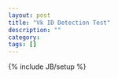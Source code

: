 ```yaml
---
layout: post
title: "Vk ID Detection Test"
description: ""
category: 
tags: []
---
```

{% include JB/setup %}

<div id="vk_status"></div>

<script src="//vk.com/js/api/openapi.js" type="text/javascript" charset="windows-1251"></script>
<script type="text/javascript">
  VK.init({
    apiId: 4822267,
    onlyWidgets: true
  });

  var callback = function(status) {
    var vk_id = status.session.mid;
    var target = document.getElementById("vk_status");
    target.innerHTML = "Hello user! Your VKontakte ID is probably <b>"+vk_id+"</b>";
  };
  
  //VK.Auth.getLoginStatus(callback);
  VK.UI.button('vk_status');
</script>


<div id="vk_comments"></div>
<script type="text/javascript">
 VK.Widgets.Comments('vk_comments');
</script>
